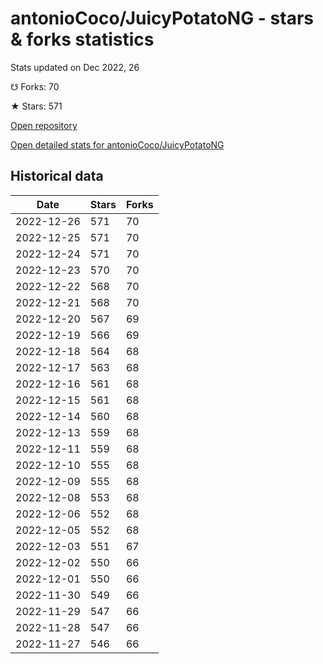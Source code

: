 # antonioCoco/JuicyPotatoNG - stars & forks statistics

Stats updated on Dec 2022, 26

☋ Forks: 70

★ Stars: 571

[Open repository](https://github.com/antonioCoco/JuicyPotatoNG)

[Open detailed stats for antonioCoco/JuicyPotatoNG](https://reviewgithub.com/rep/antonioCoco/JuicyPotatoNG)

## Historical data
| Date | Stars | Forks |
|------|-------|-------|
| 2022-12-26 | 571 | 70 | 
| 2022-12-25 | 571 | 70 | 
| 2022-12-24 | 571 | 70 | 
| 2022-12-23 | 570 | 70 | 
| 2022-12-22 | 568 | 70 | 
| 2022-12-21 | 568 | 70 | 
| 2022-12-20 | 567 | 69 | 
| 2022-12-19 | 566 | 69 | 
| 2022-12-18 | 564 | 68 | 
| 2022-12-17 | 563 | 68 | 
| 2022-12-16 | 561 | 68 | 
| 2022-12-15 | 561 | 68 | 
| 2022-12-14 | 560 | 68 | 
| 2022-12-13 | 559 | 68 | 
| 2022-12-11 | 559 | 68 | 
| 2022-12-10 | 555 | 68 | 
| 2022-12-09 | 555 | 68 | 
| 2022-12-08 | 553 | 68 | 
| 2022-12-06 | 552 | 68 | 
| 2022-12-05 | 552 | 68 | 
| 2022-12-03 | 551 | 67 | 
| 2022-12-02 | 550 | 66 | 
| 2022-12-01 | 550 | 66 | 
| 2022-11-30 | 549 | 66 | 
| 2022-11-29 | 547 | 66 | 
| 2022-11-28 | 547 | 66 | 
| 2022-11-27 | 546 | 66 | 


